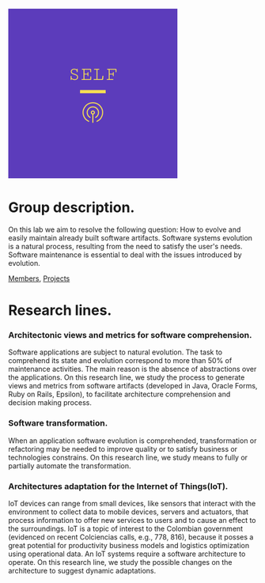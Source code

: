 ![Image](/static/images/SELF.png)

# Group description.

On this lab we aim to resolve the following question: How to evolve and easily maintain already built software artifacts. Software systems evolution is a natural process, resulting from the need to satisfy the user's needs. Software maintenance is essential to deal with the issues introduced by evolution.

<!-- En este laboratorio abordamos la pregunta: cómo hacer evolucionar y mantener fácilmente los artefactos de software que ya han sido construidos. La evolución de los sistemas de software es un proceso natural que resulta de la búsqueda de satisfacción de las necesidades de sus usuarios. Para reducir las complicaciones originadas por la evolución es vital hacer mantenimiento del software.-->

[Members](members.md), [Projects](projects.md)       
<!-- [Publications](publications.md) -->

# Research lines.

<!-- [Architectonic views and metrics for software comprehension.](architectonic.md) -->
### Architectonic views and metrics for software comprehension.
Software applications are subject to natural evolution. The task to comprehend its state and evolution correspond to more than 50% of maintenance activities. The main reason is the absence of abstractions over the applications. On this research line, we study the process to generate views and metrics from software artifacts (developed in Java, Oracle Forms, Ruby on Rails, Epsilon), to facilitate architecture comprehension and decision making process.

<!-- [Software transformation.](software.md) -->
### Software transformation.
When an application software evolution is comprehended, transformation or refactoring may be needed to improve quality or to satisfy business or technologies constrains. On this research line, we study means to fully or partially automate the transformation.


<!-- [Architectures adaptation for the Internet of Things(IoT).](iot.md) -->
### Architectures adaptation for the Internet of Things(IoT).
IoT devices can range from small devices, like sensors that interact with the environment to collect data to mobile devices, servers and actuators, that process information to offer new services to users and to cause an effect to the surroundings. IoT is a topic of interest to the Colombian government (evidenced on recent Colciencias calls, e.g., 778, 816), because it posses a great potential for productivity business models and logistics optimization using operational data. An IoT systems require a software architecture to operate. On this research line, we study the possible changes on the architecture to suggest dynamic adaptations.





<!-- ## Software Evolution Lab (SELF) webpage.

You can use the [editor on GitHub](https://github.com/SELF-Software-Evolution-Lab/SELF-Software-Evolution-Lab.github.io/edit/master/index.md) to maintain and preview the content for your website in Markdown files.

Whenever you commit to this repository, GitHub Pages will run [Jekyll](https://jekyllrb.com/) to rebuild the pages in your site, from the content in your Markdown files.

### Markdown

Markdown is a lightweight and easy-to-use syntax for styling your writing. It includes conventions for

```markdown
Syntax highlighted code block

# Header 1
## Header 2
### Header 3

- Bulleted
- List

1. Numbered
2. List

**Bold** and _Italic_ and `Code` text

[Link](url) and ![Image](src)
```

For more details see [GitHub Flavored Markdown](https://guides.github.com/features/mastering-markdown/).

### Jekyll Themes

Your Pages site will use the layout and styles from the Jekyll theme you have selected in your [repository settings](https://github.com/SELF-Software-Evolution-Lab/SELF-Software-Evolution-Lab.github.io/settings). The name of this theme is saved in the Jekyll `_config.yml` configuration file.

### Support or Contact

Having trouble with Pages? Check out our [documentation](https://help.github.com/categories/github-pages-basics/) or [contact support](https://github.com/contact) and we’ll help you sort it out. -->
